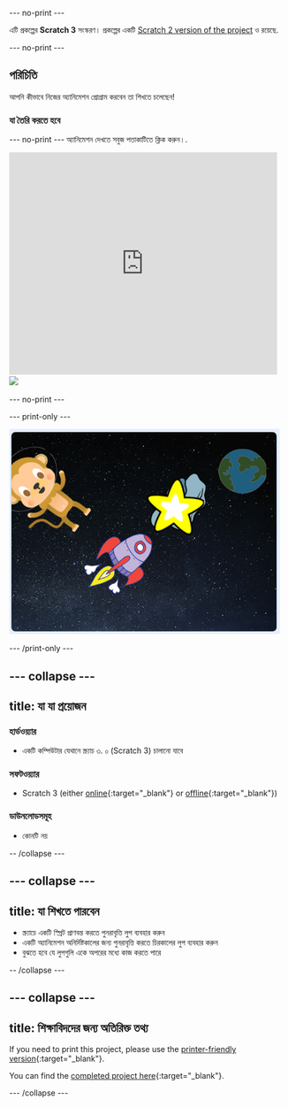 \--- no-print \---

এটি প্রকল্পের **Scratch 3** সংস্করণ। প্রকল্পের একটি [Scratch 2 version of the project](https://projects.raspberrypi.org/en/projects/lost-in-space-scratch2) ও রয়েছে.

\--- no-print \---

## পরিচিতি

আপনি কীভাবে নিজের অ্যানিমেশন প্রোগ্রাম করবেন তা শিখতে চলেছেন!

### যা তৈরি করতে হবে

\--- no-print \--- অ্যানিমেশন দেখতে সবুজ পতাকাটিতে ক্লিক করুন।.

<div class="scratch-preview">
  <iframe allowtransparency="true" width="485" height="402" src="https://scratch.mit.edu/projects/embed/276873231/?autostart=false" frameborder="0" scrolling="no"></iframe>
  <img src="images/space-final.png">
</div>

\--- no-print \---

\--- print-only \---

![Complete project](images/showcase_static.png)

\--- /print-only \---

## \--- collapse \---

## title: যা যা প্রয়োজন

### হার্ডওয়্যার

- একটি কম্পিউটার যেথানে স্ক্র্যাচ ৩. ০ (Scratch 3) চালানো যাবে

### সফটওয়্যার

- Scratch 3 (either [online](http://rpf.io/scratchon){:target="_blank"} or [offline](http://rpf.io/scratchoff){:target="_blank"})

### ডাউনলোডসমূহ

- কোনটি নয়

-- /collapse \---

## \--- collapse \---

## title: যা শিখতে পারবেন

- স্ক্র্যাচে একটি স্প্রিট প্রাণবন্ত করতে পুনরাবৃত্তি লুপ ব্যবহার করুন
- একটি অ্যানিমেশন অনির্দিষ্টকালের জন্য পুনরাবৃত্তি করতে চিরকালের লুপ ব্যবহার করুন
- বুঝতে হবে যে লুপগুলি একে অপরের মধ্যে কাজ করতে পারে

-- /collapse \---

## \--- collapse \---

## title: শিক্ষাবিদদের জন্য অতিরিক্ত তথ্য

If you need to print this project, please use the [printer-friendly version](https://projects.raspberrypi.org/en/projects/lost-in-space/print){:target="_blank"}.

You can find the [completed project here](http://rpf.io/p/en/lost-in-space-get){:target="_blank"}.

\--- /collapse \---